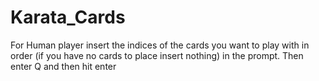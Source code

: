 # Karata_Cards

For Human player insert the indices of the cards you want to play with in order (if you have no cards to place insert nothing) in the prompt. 
Then enter Q and then hit enter
